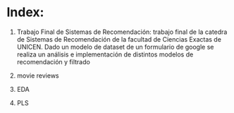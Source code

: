 # Index:

  1. Trabajo Final de Sistemas de Recomendación: trabajo final de la catedra de Sistemas de Recomendación de la facultad de Ciencias Exactas de UNICEN. Dado un modelo de dataset de un formulario de google se
     realiza un análisis e implementación de distintos modelos de recomendación y filtrado

  3. movie reviews
  4. EDA
  5. PLS
